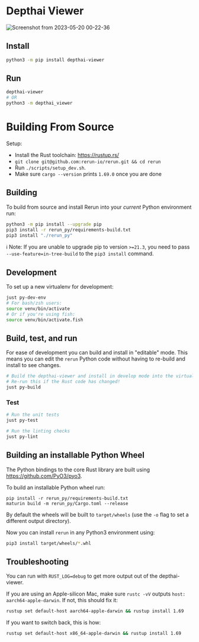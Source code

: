 # Depthai Viewer

![Screenshot from 2023-05-20 00-22-36](https://github.com/luxonis/depthai-viewer/assets/59307111/605bdf38-1bb4-416d-9643-0da1a511d58e)

## Install

```sh
python3 -m pip install depthai-viewer
```

## Run

```sh
depthai-viewer
# OR
python3 -m depthai_viewer
```

# Building From Source

Setup:

* Install the Rust toolchain: <https://rustup.rs/>
* `git clone git@github.com:rerun-io/rerun.git && cd rerun`
* Run `./scripts/setup_dev.sh`.
* Make sure `cargo --version` prints `1.69.0` once you are done

## Building

To build from source and install Rerun into your _current_ Python environment run:

```sh
python3 -m pip install --upgrade pip
pip3 install -r rerun_py/requirements-build.txt
pip3 install "./rerun_py"
```

ℹ️ Note:
If you are unable to upgrade pip to version `>=21.3`, you need to pass `--use-feature=in-tree-build` to the `pip3 install` command.

## Development

To set up a new virtualenv for development:

```sh
just py-dev-env
# For bash/zsh users:
source venv/bin/activate
# Or if you're using fish:
source venv/bin/activate.fish
```

## Build, test, and run

For ease of development you can build and install in "editable" mode. This means you can edit the `rerun` Python code without having to re-build and install to see changes.

```sh
# Build the depthai-viewer and install in develop mode into the virtualenv
# Re-run this if the Rust code has changed!
just py-build
```

### Test

```sh
# Run the unit tests
just py-test

# Run the linting checks
just py-lint

```

## Building an installable Python Wheel

The Python bindings to the core Rust library are built using https://github.com/PyO3/pyo3.

To build an installable Python wheel run:

```
pip install -r rerun_py/requirements-build.txt
maturin build -m rerun_py/Cargo.toml --release
```

By default the wheels will be built to `target/wheels` (use the `-o` flag to set a different output directory).

Now you can install `rerun` in any Python3 environment using:

```sh
pip3 install target/wheels/*.whl
```

## Troubleshooting

You can run with `RUST_LOG=debug` to get more output out of the depthai-viewer.

If you are using an Apple-silicon Mac, make sure `rustc -vV` outputs `host: aarch64-apple-darwin`. If not, this should fix it:

``` sh
rustup set default-host aarch64-apple-darwin && rustup install 1.69
```

If you want to switch back, this is how:
``` sh
rustup set default-host x86_64-apple-darwin && rustup install 1.69
```

